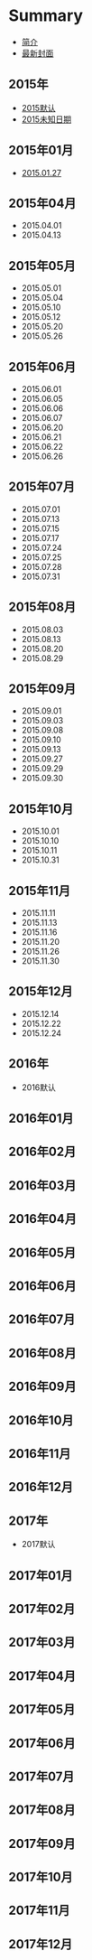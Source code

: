 # Summary

* [简介](README.md)
* [最新封面](today.md)

## 2015年

* [2015默认](2015nian/2015mo-ren.md)
* [2015未知日期](2015nian/2015wei-zhi-ri-qi.md)

## 2015年01月

* [2015.01.27](2015nian-01-yue/20150127.md)

## 2015年04月

* 2015.04.01
* 2015.04.13

## 2015年05月

* 2015.05.01
* 2015.05.04
* 2015.05.10
* 2015.05.12
* 2015.05.20
* 2015.05.26

## 2015年06月

* 2015.06.01
* 2015.06.05
* 2015.06.06
* 2015.06.07
* 2015.06.20
* 2015.06.21
* 2015.06.22
* 2015.06.26

## 2015年07月

* 2015.07.01
* 2015.07.13
* 2015.07.15
* 2015.07.17
* 2015.07.24
* 2015.07.25
* 2015.07.28
* 2015.07.31

## 2015年08月

* 2015.08.03
* 2015.08.13
* 2015.08.20
* 2015.08.29

## 2015年09月

* 2015.09.01
* 2015.09.03
* 2015.09.08
* 2015.09.10
* 2015.09.13
* 2015.09.27
* 2015.09.29
* 2015.09.30

## 2015年10月

* 2015.10.01
* 2015.10.10
* 2015.10.11
* 2015.10.31

## 2015年11月

* 2015.11.11
* 2015.11.13
* 2015.11.16
* 2015.11.20
* 2015.11.26
* 2015.11.30

## 2015年12月
* 2015.12.14
* 2015.12.22
* 2015.12.24


## 2016年

* 2016默认

## 2016年01月

## 2016年02月

## 2016年03月

## 2016年04月

## 2016年05月

## 2016年06月

## 2016年07月

## 2016年08月

## 2016年09月

## 2016年10月

## 2016年11月

## 2016年12月

## 2017年

* 2017默认

## 2017年01月

## 2017年02月

## 2017年03月

## 2017年04月

## 2017年05月

## 2017年06月

## 2017年07月

## 2017年08月

## 2017年09月

## 2017年10月

## 2017年11月

## 2017年12月

